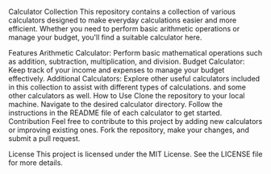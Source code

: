 Calculator Collection
This repository contains a collection of various calculators designed to make everyday calculations easier and more efficient. Whether you need to perform basic arithmetic operations or manage your budget, you'll find a suitable calculator here.

Features
Arithmetic Calculator: Perform basic mathematical operations such as addition, subtraction, multiplication, and division.
Budget Calculator: Keep track of your income and expenses to manage your budget effectively.
Additional Calculators: Explore other useful calculators included in this collection to assist with different types of calculations.
and some other calculators as well.
How to Use
Clone the repository to your local machine.
Navigate to the desired calculator directory.
Follow the instructions in the README file of each calculator to get started.
Contribution
Feel free to contribute to this project by adding new calculators or improving existing ones. Fork the repository, make your changes, and submit a pull request.

License
This project is licensed under the MIT License. See the LICENSE file for more details.

